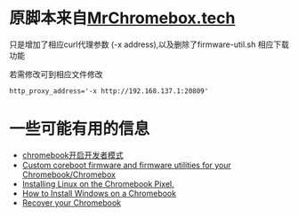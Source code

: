 # **原脚本来自[MrChromebox.tech](https://mrchromebox.tech/#home)**


只是增加了相应curl代理参数 (-x address),以及删除了firmware-util.sh 相应下载功能

若需修改可到相应文件修改
~~~
http_proxy_address='-x http://192.168.137.1:20809'
~~~


# 一些可能有用的信息

* [chromebook开启开发者模式](http://tieba.baidu.com/p/6091813443?traceid=)
* [Custom coreboot firmware and firmware utilities for your Chromebook/Chromebox](https://mrchromebox.tech/#fwscript)
* [Installing Linux on the Chromebook Pixel.](http://vger.kernel.org/~davem/chromebook_pixel_linux.txt)
* [How to Install Windows on a Chromebook](https://www.howtogeek.com/278953/how-to-install-windows-on-a-chromebook/)
* [Recover your Chromebook](https://support.google.com/chromebook/answer/1080595?hl=en)

